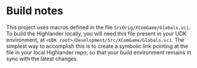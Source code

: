 # Build notes

This project uses macros defined in the file `SrcOrig/XComGame/Globals.uci`. To build the Highlander locally, you will need this file present in your UDK environment, at `<UDK root>/Development/Src/XComGame/Globals.uci`. The simplest way to accomplish this is to create a symbolic link pointing at the file in your local Highlander repo, so that your build environment remains in sync with the latest changes.